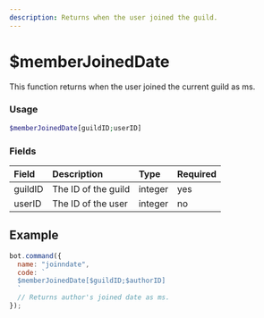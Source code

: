 ```yaml
---
description: Returns when the user joined the guild.
---
```


# $memberJoinedDate

This function returns when the user joined the current guild as ms.

### Usage

```php
$memberJoinedDate[guildID;userID]
```

### Fields

| Field | Description | Type | Required |
| :--- | :--- | :--- | :--- |
| guildID | The ID of the guild | integer | yes |
| userID | The ID of the user | integer | no |

## Example

```javascript
bot.command({
  name: "joinndate",
  code: `
  $memberJoinedDate[$guildID;$authorID]
  `
  // Returns author's joined date as ms.
});
```
